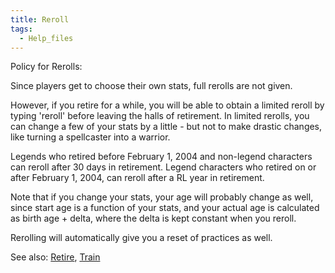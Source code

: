```yaml
---
title: Reroll
tags:
  - Help_files
---
```

Policy for Rerolls:

Since players get to choose their own stats, full rerolls are not given.

However, if you retire for a while, you will be able to obtain a limited
reroll by typing 'reroll' before leaving the halls of retirement. In
limited rerolls, you can change a few of your stats by a little - but
not to make drastic changes, like turning a spellcaster into a warrior.

Legends who retired before February 1, 2004 and non-legend characters
can reroll after 30 days in retirement. Legend characters who retired on
or after February 1, 2004, can reroll after a RL year in retirement.

Note that if you change your stats, your age will probably change as
well, since start age is a function of your stats, and your actual age
is calculated as birth age + delta, where the delta is kept constant
when you reroll.

Rerolling will automatically give you a reset of practices as well.

See also: [Retire](Retire "wikilink"), [Train](Train "wikilink")
